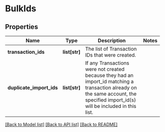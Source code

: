 # BulkIds

## Properties
Name | Type | Description | Notes
------------ | ------------- | ------------- | -------------
**transaction_ids** | **list[str]** | The list of Transaction IDs that were created. | 
**duplicate_import_ids** | **list[str]** | If any Transactions were not created because they had an import_id matching a transaction already on the same account, the specified import_id(s) will be included in this list. | 

[[Back to Model list]](../README.md#documentation-for-models) [[Back to API list]](../README.md#documentation-for-api-endpoints) [[Back to README]](../README.md)



